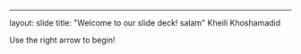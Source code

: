 ---
layout: slide
title: "Welcome to our slide deck! salam"
Kheili Khoshamadid

Use the right arrow to begin!
